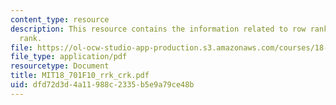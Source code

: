 ```yaml
---
content_type: resource
description: This resource contains the information related to row rank and column
  rank.
file: https://ol-ocw-studio-app-production.s3.amazonaws.com/courses/18-701-algebra-i-fall-2010/dfd72d3d4a11988c2335b5e9a79ce48b_MIT18_701F10_rrk_crk.pdf
file_type: application/pdf
resourcetype: Document
title: MIT18_701F10_rrk_crk.pdf
uid: dfd72d3d-4a11-988c-2335-b5e9a79ce48b
---
```

